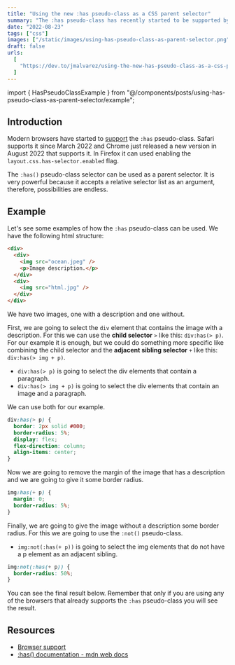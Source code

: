 ```yaml
---
title: "Using the new :has pseudo-class as a CSS parent selector"
summary: "The :has pseudo-class has recently started to be supported by modern browsers. Learn how to use it here."
date: "2022-08-23"
tags: ["css"]
images: ["/static/images/using-has-pseudo-class-as-parent-selector.png"]
draft: false
urls:
  [
    "https://dev.to/jmalvarez/using-the-new-has-pseudo-class-as-a-css-parent-selector-3bgh",
  ]
---
```


import { HasPseudoClassExample } from "@/components/posts/using-has-pseudo-class-as-parent-selector/example";

<TOCInline toc={props.toc} asDisclosure />

## Introduction

Modern browsers have started to [support](https://caniuse.com/css-has) the `:has` pseudo-class. Safari supports it since March 2022 and Chrome just released a new version in August 2022 that supports it. In Firefox it can used enabling the `layout.css.has-selector.enabled` flag.

The `:has()` pseudo-class selector can be used as a parent selector. It is very powerful because it accepts a relative selector list as an argument, therefore, possibilities are endless.

## Example

Let's see some examples of how the `:has` pseudo-class can be used. We have the following html structure:

```html showLineNumbers
<div>
  <div>
    <img src="ocean.jpeg" />
    <p>Image description.</p>
  </div>
  <div>
    <img src="html.jpg" />
  </div>
</div>
```

We have two images, one with a description and one without.

First, we are going to select the `div` element that contains the image with a description. For this we can use the **child selector** `>` like this: `div:has(> p)`. For our example it is enough, but we could do something more specific like combining the child selector and the **adjacent sibling selector** `+` like this: `div:has(> img + p)`.

- `div:has(> p)` is going to select the div elements that contain a paragraph.
- `div:has(> img + p)` is going to select the div elements that contain an image and a paragraph.

We can use both for our example.

```css showLineNumbers {1}
div:has(> p) {
  border: 2px solid #000;
  border-radius: 5%;
  display: flex;
  flex-direction: column;
  align-items: center;
}
```

Now we are going to remove the margin of the image that has a description and we are going to give it some border radius.

```css showLineNumbers {1}
img:has(+ p) {
  margin: 0;
  border-radius: 5%;
}
```

Finally, we are going to give the image without a description some border radius. For this we are going to use the `:not()` pseudo-class.

- `img:not(:has(+ p))` is going to select the img elements that do not have a p element as an adjacent sibling.

```css showLineNumbers {1}
img:not(:has(+ p)) {
  border-radius: 50%;
}
```

You can see the final result below. Remember that only if you are using any of the browsers that already supports the `:has` pseudo-class you will see the result.

<HasPseudoClassExample />

## Resources

- [Browser support](https://caniuse.com/css-has)
- [:has() documentation - mdn web docs](https://developer.mozilla.org/en-US/docs/Web/CSS/:has)
